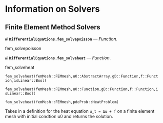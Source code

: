 
<a id='Information-on-Solvers-1'></a>

# Information on Solvers


<a id='Finite-Element-Method-Solvers-1'></a>

## Finite Element Method Solvers

<a id='DifferentialEquations.fem_solvepoisson' href='#DifferentialEquations.fem_solvepoisson'>#</a>
**`DifferentialEquations.fem_solvepoisson`** &mdash; *Function*.



fem_solvepoisson

<a id='DifferentialEquations.fem_solveheat' href='#DifferentialEquations.fem_solveheat'>#</a>
**`DifferentialEquations.fem_solveheat`** &mdash; *Function*.



fem_solveheat

`fem_solveheat(femMesh::FEMmesh,u0::AbstractArray,gD::Function,f::Function,isLinear::Bool)`

`fem_solveheat(femMesh::FEMmesh,u0::Function,gD::Function,f::Function,isLinear::Bool)`

`fem_solveheat(femMesh::FEMmesh,pdeProb::HeatProblem)`

Takes in a definition for the heat equation `u_t = Δu + f` on a finite element mesh with initial condtion u0 and returns the solution.

